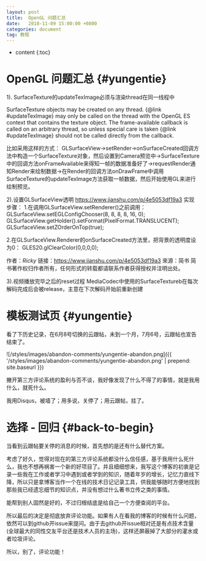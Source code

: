 ```yaml
---
layout: post
title:  OpenGL 问题汇总
date:   2018-11-09 15:00:00 +0800
categories: document
tag: 教程
---
```


* content
{:toc}

OpenGL 问题汇总			{#yungentie}
====================================

1). SurfaceTexture的updateTexImage必须与渲染thread在同一线程中

  SurfaceTexture objects may be created on any thread.  {@link #updateTexImage} may only be
  called on the thread with the OpenGL ES context that contains the texture object.  The
  frame-available callback is called on an arbitrary thread, so unless special care is taken {@link
  #updateTexImage} should not be called directly from the callback.

  比如采用这样的方式：
  GLSurfaceView->setRender->onSurfaceCreated回调方法中构造一个SurfaceTexture对象，然后设置到Camera预览中->SurfaceTexture中的回调方法onFrameAvailable来得知一帧的数据准备好了->requestRender通知Render来绘制数据->在Render的回调方法onDrawFrame中调用SurfaceTexture的updateTexImage方法获取一帧数据，然后开始使用GL来进行绘制预览。


  2).设置GLSurfaceView透明
  https://www.jianshu.com/p/4e5053df19a3
  实现步骤：
  1.在调用GLSurfaceView.setRenderer()之前调用：
  GLSurfaceView.setEGLConfigChooser(8, 8, 8, 8, 16, 0);
  GLSurfaceView.getHolder().setFormat(PixelFormat.TRANSLUCENT);
  GLSurfaceView.setZOrderOnTop(true);
  
  2.在GLSurfaceView.Renderer的onSurfaceCreated方法里，把背景的透明度设为0：
  GLES20.glClearColor(0,0,0,0);
  
  作者：_Ricky_
  链接：https://www.jianshu.com/p/4e5053df19a3
  來源：简书
  简书著作权归作者所有，任何形式的转载都请联系作者获得授权并注明出处。


  3).视频播放完毕之后的reset过程
  MediaCodec中使用的SurfaceTextureb在每次解码完成后会被release，主意在下次解码开始前重新创建

  

模板测试页			{#yungentie}
====================================

看了下历史记录，在6月8号切换的云跟帖，未到一个月，7月6号，云跟帖也宣告结束了。

![/styles/images/abandon-comments/yungentie-abandon.png]({{ '/styles/images/abandon-comments/yungentie-abandon.png' | prepend: site.baseurl  }})

撇开第三方评论系统的盈利与否不谈，我好像发现了什么不得了的事情，就是我用什么，就死什么。

我用Disqus，被墙了；用多说，关停了；用云跟帖，挂了。


选择 - 回归			{#back-to-begin}
====================================

当看到云跟帖要关停的消息的时候，首先想的是还有什么替代方案。

考虑了好久，觉得对现在的第三方评论系统都没什么信任感，基于我用什么死什么，我也不想再祸害一个新的好项目了。并且细细想来，我写这个博客的初衷是记录一些我在工作或者学习中遇到或者学到的知识，随着年岁的增长，记忆力直线下降，所以只是拿博客当作一个在线的技术日记记录工具，供我能够随时方便地找到那些我已经遗忘细节的知识点，并没有想过什么著书立传之类的事情。

能帮到别人固然是好的，不过归根结底是给自己一个方便查阅的平台。

所以最后的决定是彻底放弃评论功能。如果有人在看我的博客的时候有什么问题，依然可以到github开issue来提问。由于去github开issue相对还是有点技术含量(全球最大的同性交友平台还是技术人员的主场)，这样还屏蔽掉了大部分的灌水或者垃圾评论。

所以，别了，评论功能！
